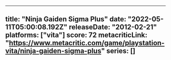 
---
title: "Ninja Gaiden Sigma Plus"
date: "2022-05-11T05:00:08.192Z"
releaseDate: "2012-02-21"
platforms: ["vita"]
score: 72
metacriticLink: "https://www.metacritic.com/game/playstation-vita/ninja-gaiden-sigma-plus"
series: []
---
